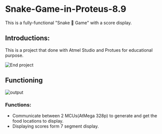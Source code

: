 # Snake-Game-in-Proteus-8.9
This is a fully-functional "Snake 🐍 Game" with a score display. </br>

## Introductions:
This is a project that done with Atmel Studio and Protues for educational purpose. </br>

![End project](https://user-images.githubusercontent.com/71941117/192036822-6ea4d9d4-f308-48ab-8c42-3c25d0cc8701.jpg)

## Functioning

![output](https://user-images.githubusercontent.com/71941117/192036501-3aa0beb9-c7b4-4c7d-936d-ea7c6362f628.gif)

### Functions:
* Communicate between 2 MCUs(AtMega 328p) to generate and get the food locations to display.
* Displaying scores form 7 segment display.
